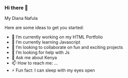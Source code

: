 ### Hi there 👋
My Diana Nafula

Here are some ideas to get you started:

- 🔭 I’m currently working on my HTML Portfolio
- 🌱 I’m currently learning Javascript
- 👯 I’m looking to collaborate on fun and exciting projects
- 🤔 I’m looking for help with Js
- 💬 Ask me about Kenya
- 📫 How to reach me: ...
- ⚡ Fun fact:  I can sleep with my eyes open
